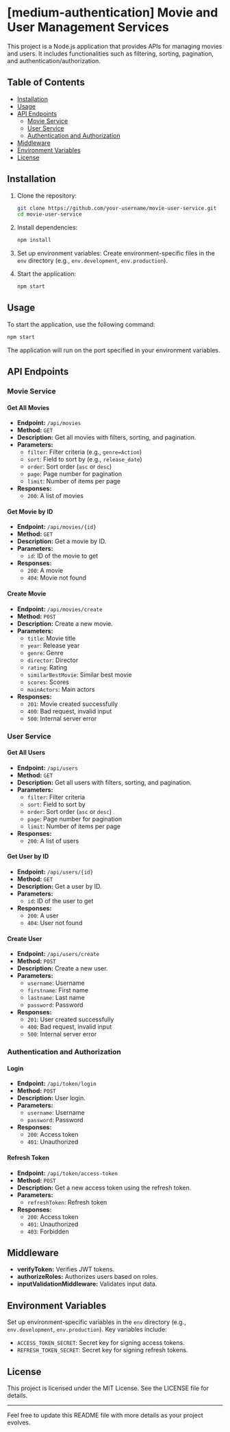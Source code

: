 # [medium-authentication] Movie and User Management Services

This project is a Node.js application that provides APIs for managing movies and users. It includes functionalities such as filtering, sorting, pagination, and authentication/authorization.

## Table of Contents

- [Installation](#installation)
- [Usage](#usage)
- [API Endpoints](#api-endpoints)
  - [Movie Service](#movie-service)
  - [User Service](#user-service)
  - [Authentication and Authorization](#authentication-and-authorization)
- [Middleware](#middleware)
- [Environment Variables](#environment-variables)
- [License](#license)

## Installation

1. Clone the repository:
    ```bash
    git clone https://github.com/your-username/movie-user-service.git
    cd movie-user-service
    ```

2. Install dependencies:
    ```bash
    npm install
    ```

3. Set up environment variables:
    Create environment-specific files in the `env` directory (e.g., `env.development`, `env.production`).

4. Start the application:
    ```bash
    npm start
    ```

## Usage

To start the application, use the following command:
```bash
npm start
```
The application will run on the port specified in your environment variables.

## API Endpoints

### Movie Service

#### Get All Movies
- **Endpoint:** `/api/movies`
- **Method:** `GET`
- **Description:** Get all movies with filters, sorting, and pagination.
- **Parameters:**
  - `filter`: Filter criteria (e.g., `genre=Action`)
  - `sort`: Field to sort by (e.g., `release_date`)
  - `order`: Sort order (`asc` or `desc`)
  - `page`: Page number for pagination
  - `limit`: Number of items per page
- **Responses:**
  - `200`: A list of movies

#### Get Movie by ID
- **Endpoint:** `/api/movies/{id}`
- **Method:** `GET`
- **Description:** Get a movie by ID.
- **Parameters:**
  - `id`: ID of the movie to get
- **Responses:**
  - `200`: A movie
  - `404`: Movie not found

#### Create Movie
- **Endpoint:** `/api/movies/create`
- **Method:** `POST`
- **Description:** Create a new movie.
- **Parameters:**
  - `title`: Movie title
  - `year`: Release year
  - `genre`: Genre
  - `director`: Director
  - `rating`: Rating
  - `similarBestMovie`: Similar best movie
  - `scores`: Scores
  - `mainActors`: Main actors
- **Responses:**
  - `201`: Movie created successfully
  - `400`: Bad request, invalid input
  - `500`: Internal server error

### User Service

#### Get All Users
- **Endpoint:** `/api/users`
- **Method:** `GET`
- **Description:** Get all users with filters, sorting, and pagination.
- **Parameters:**
  - `filter`: Filter criteria
  - `sort`: Field to sort by
  - `order`: Sort order (`asc` or `desc`)
  - `page`: Page number for pagination
  - `limit`: Number of items per page
- **Responses:**
  - `200`: A list of users

#### Get User by ID
- **Endpoint:** `/api/users/{id}`
- **Method:** `GET`
- **Description:** Get a user by ID.
- **Parameters:**
  - `id`: ID of the user to get
- **Responses:**
  - `200`: A user
  - `404`: User not found

#### Create User
- **Endpoint:** `/api/users/create`
- **Method:** `POST`
- **Description:** Create a new user.
- **Parameters:**
  - `username`: Username
  - `firstname`: First name
  - `lastname`: Last name
  - `password`: Password
- **Responses:**
  - `201`: User created successfully
  - `400`: Bad request, invalid input
  - `500`: Internal server error

### Authentication and Authorization

#### Login
- **Endpoint:** `/api/token/login`
- **Method:** `POST`
- **Description:** User login.
- **Parameters:**
  - `username`: Username
  - `password`: Password
- **Responses:**
  - `200`: Access token
  - `401`: Unauthorized

#### Refresh Token
- **Endpoint:** `/api/token/access-token`
- **Method:** `POST`
- **Description:** Get a new access token using the refresh token.
- **Parameters:**
  - `refreshToken`: Refresh token
- **Responses:**
  - `200`: Access token
  - `401`: Unauthorized
  - `403`: Forbidden

## Middleware

- **verifyToken:** Verifies JWT tokens.
- **authorizeRoles:** Authorizes users based on roles.
- **inputValidationMiddleware:** Validates input data.

## Environment Variables

Set up environment-specific variables in the `env` directory (e.g., `env.development`, `env.production`). Key variables include:
- `ACCESS_TOKEN_SECRET`: Secret key for signing access tokens.
- `REFRESH_TOKEN_SECRET`: Secret key for signing refresh tokens.

## License

This project is licensed under the MIT License. See the LICENSE file for details.

---

Feel free to update this README file with more details as your project evolves.
